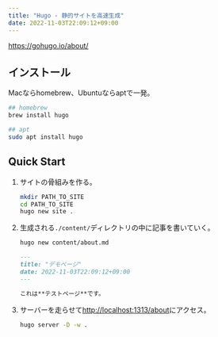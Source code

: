 ```yaml
---
title: "Hugo - 静的サイトを高速生成"
date: 2022-11-03T22:09:12+09:00
---
```


https://gohugo.io/about/

## インストール
Macならhomebrew、Ubuntuならaptで一発。
```bash
## homebrew
brew install hugo

## apt
sudo apt install hugo
```

## Quick Start
1. サイトの骨組みを作る。
	```bash
	mkdir PATH_TO_SITE
	cd PATH_TO_SITE
	hugo new site .
	```

2. 生成される`./content/`ディレクトリの中に記事を書いていく。
	```bash
	hugo new content/about.md
	```

	```md
	---
	title: "デモページ"
	date: 2022-11-03T22:09:12+09:00
	---

	これは**テストページ**です。
	```

3. サーバーを走らせて[http://localhost:1313/about](http://localhost:1313/about)にアクセス。
	```bash
	hugo server -D -w .
	```
